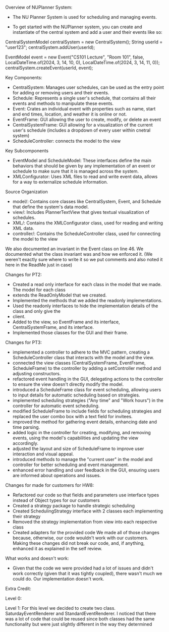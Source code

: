 Overview of NUPlanner System:
- The NU Planner System is used for scheduling and managing events.

- To get started with the NUPlanner system, you can create and instantiate of the central system
  and add a user and their events like so:

CentralSystemModel centralSystem = new CentralSystem();
String userId = "user123";
centralSystem.addUser(userId);

EventModel event = new Event("CS101 Lecture", "Room 101", false,
LocalDateTime.of(2024, 3, 14, 10, 0),
LocalDateTime.of(2024, 3, 14, 11, 0));
centralSystem.createEvent(userId, event);

Key Components:
- CentralSystem: Manages user schedules, can be used as the entry point for adding or removing
  users and their events.
- Schedule: Represents a single user's schedule, that contains all their events and methods
  to manipulate these events.
- Event: Crates an individual event with properties such as name, start and end times, location,
  and weather it is online or not.
- EventFrame: GUI allowing the user to create, modify, or delete an event
- CentralSystemFrame: GUI allowing for a visualization of the current user's schedule (includes
a dropdown of every user within cnetral system)
- ScheduleController: connects the model to the view

Key Subcomponents
- EventModel and ScheduleModel: These interfaces define the main behaviors that should be given
  by any implementation of an event or schedule to make sure that it is managed across the system.
- XMLConfigurator: Uses XML files to read and write event data, allows for a way to externalize
  schedule information.

Source Organization
- model/: Contains core classes like CentralSystem, Event, and Schedule that define the system's
  data model.
- view/: Includes PlannerTextView that gives textual visualization of schedules.
- XML/: Contains the XMLConfigurator class, used for reading and writing XML data.
- controller/: Contains the ScheduleController class, used for connecting the model to the view

We also documented an invariant in the Event class on line 46. We documented what the class
invariant was and how we enforced it. (We weren't exactly sure where to write it so we put comments
and also noted it here in the ReadMe just in case)

Changes for PT2:
- Created a read only interface for each class in the model that we made. The model for each class 
- extends the ReadOnlyModel that we created.
- Implemented the methods that we added the readonly implementations.
- Used the readonly interfaces to hide the implementation details of the class and only give the 
- client.
- Added to the view, so EventFrame and its interface, CentralSystemFrame, and its interface.
- Implemented those classes for the GUI and their frame.

Changes for PT3:
- implemented a controller to adhere to the MVC pattern, creating a ScheduleController class that interacts with the model and the view.
- connected the view classes (CentralSystemFrame, EventFrame, ScheduleFrame) to the controller by adding a setController method and adjusting constructors.
- refactored event handling in the GUI, delegating actions to the controller to ensure the view doesn't directly modify the model.
- introduced a ScheduleFrame class for event scheduling, allowing users to input details for automatic scheduling based on strategies.
- implemented scheduling strategies ("Any time" and "Work hours") in the controller for automatic event scheduling.
- modified ScheduleFrame to include fields for scheduling strategies and replaced the user combo box with a text field for invitees.
- improved the method for gathering event details, enhancing date and time parsing. 
- added logic in the controller for creating, modifying, and removing events, using the model's capabilities and updating the view accordingly.
- adjusted the layout and size of ScheduleFrame to improve user interaction and visual appeal.
- introduced methods to manage the "current user" in the model and controller for better scheduling and event management.
- enhanced error handling and user feedback in the GUI, ensuring users are informed about operations and issues.


Changes for made for customers for HW8:
- Refactored our code so that fields and parameters use interface types instead of Object types for our customers
- Created a strategy package to handle strategic scheduling
- Created SchedulingStrategy interface with 2 classes each implementing their strategy
- Removed the strategy implementation from view into each respective class
- Created adapters for the provided code
We made all of those changes because, otherwise, our code wouldn't work with our customers. Making these changes
did not break our code, and, if anything, enhanced it as explained in the self review.

What works and doesn't work:
- Given that the code we were provided had a lot of issues and didn't work correctly (given that it was 
tightly coupled), there wasn't much we could do. Our implementation doesn't work.

Extra Credit:

Level 0:

Level 1:
For this level we decided to create two class. SaturdayEventRenderer and StandardEventRenderer. I noticed that there was a lot of code that
could be reused since both classes had the same functionality but were just slightly different in the way they determined